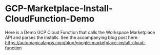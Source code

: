 # GCP-Marketplace-Install-CloudFunction-Demo
Here is a Demo GCP Cloud Function that calls the Workspace Marketplace API and parses the installs.
See the accompanying blog post here: https://automagicalapps.com/blog/google-marketplace-install-cloud-function
